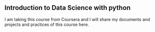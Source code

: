 ## Introduction to Data Science with python

I am taking this course from Coursera and I will share my documents and projects and practices of this course here.
